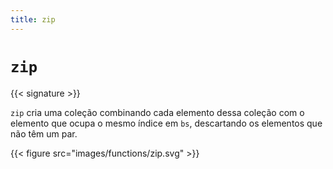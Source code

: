 ```yaml
---
title: zip
---
```


# `zip`

{{< signature >}}

`zip` cria uma coleção combinando cada elemento dessa coleção com o elemento que ocupa o mesmo índice em `bs`, descartando os elementos que não têm um par.

{{< figure src="images/functions/zip.svg" >}}
